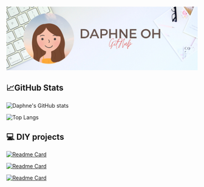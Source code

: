 [![Daphne's GitHub Banner](./media/Daphne.png)]()

## 📈GitHub Stats
![Daphne's GitHub stats](https://github-readme-stats.vercel.app/api?username=daphwl&show_icons=true&theme=moltack)

![Top Langs](https://github-readme-stats.vercel.app/api/top-langs/?username=daphwl&theme=moltack&layout=compact)
 

## 💻 DIY projects
[![Readme Card](https://github-readme-stats.vercel.app/api/pin/?username=daphwl&repo=LED-Mood-Lamp&theme=moltack)](https://github.com/daphwl/LED-Mood-Lamp)

[![Readme Card](https://github-readme-stats.vercel.app/api/pin/?username=daphwl&repo=Touchless-Automatic-Mini-Dustbin&theme=moltack)](https://github.com/daphwl/Touchless-Automatic-Mini-Dustbin)

[![Readme Card](https://github-readme-stats.vercel.app/api/pin/?username=daphwl&repo=RFID-Door-Lock-System-with-LCD-Display&theme=moltack)](https://github.com/daphwl/Touchless-Automatic-Mini-Dustbin)
